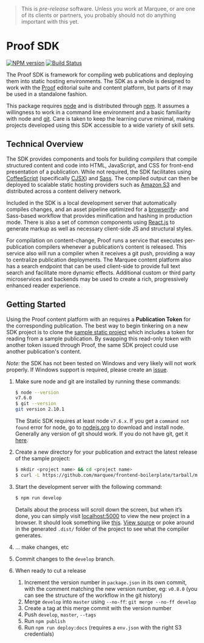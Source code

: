 > This is _pre-release_ software. Unless you work at Marquee, or are one of its clients or partners, you probably should not do anything important with this yet.

Proof SDK
=========
 
[![NPM version](https://badge.fury.io/js/proof-sdk.svg)](http://badge.fury.io/js/proof-sdk) [![Build Status](https://travis-ci.org/marquee/static-sdk.svg)](https://travis-ci.org/marquee/static-sdk)

The Proof SDK is framework for compiling web publications and deploying them into static hosting environments. The SDK as a whole is designed to work with the [Proof](https://proof.pub) editorial suite and content platform, but parts of it may be used in a standalone fashion.

This package requires [node](https://nodejs.org/) and is distributed through [npm](https://www.npmjs.com/package/proof-sdk/). It assumes a willingness to work in a command line environment and a basic familiarity with node and [git](http://git-scm.com/). Care is taken to keep the learning curve minimal, making projects developed using this SDK accessible to a wide variety of skill sets.


## Technical Overview

The SDK provides components and tools for building _compilers_ that compile structured content and code into HTML, JavaScript, and CSS for front-end presentation of a publication. While not required, the SDK facilitates using [CoffeeScript](http://coffeescript.org/) (specifically [CJSX](https://github.com/jsdf/coffee-react)) and [Sass](http://sass-lang.com/). The compiled output can then be deployed to scalable static hosting providers such as [Amazon S3](http://aws.amazon.com/s3/) and distributed across a content delivery network.

Included in the SDK is a local development server that automatically compiles changes, and an asset pipeline optimized for a [browserify](http://browserify.org/)- and Sass-based workflow that provides minification and hashing in production mode. There is also a set of common components using [React.js](http://facebook.github.io/react/) to generate markup as well as necessary client-side JS and structural styles.

For compilation on content-change, Proof runs a service that executes per-publication compilers whenever a publication’s content is released. This service also will run a compiler when it receives a git push, providing a way to centralize publication deployments. The Marquee content platform also has a search endpoint that can be used client-side to provide full text search and facilitate more dynamic effects. Additional custom or third party microservices and backends may be used to create a rich, progressively enhanced reader experience.


## Getting Started

Using the Proof content platform with an requires a **Publication Token** for the corresponding publication. The best way to begin tinkering on a new SDK project is to clone the [sample static project](https://github.com/marquee/sample-static-project) which includes a token for reading from a sample publication. By swapping this read-only token with another token issued through Proof, the same SDK project could use another publication's content.

_Note:_ the SDK has not been tested on Windows and very likely will not work properly. If Windows support is required, please create an [issue](https://github.com/marquee/static-sdk/issues).


1.  Make sure node and git are installed by running these commands:

    ```sh
    $ node --version
    v7.6.0
    $ git --version
    git version 2.10.1
    ```

    The Static SDK requires at least node `v7.6.x`. If you get a `command not found` error for node, go to [nodejs.org](https://nodejs.org) to download and install node. Generally any version of git should work. If you do not have git, get it [here](http://git-scm.com/).

2.  Create a new directory for your publication and extract the latest release of the sample project:

    ```sh
    $ mkdir <project name> && cd <project name>
    $ curl -L https://github.com/marquee/frontend-boilerplate/tarball/master | tar -zx -C . --strip-components 1
    ```

3.  Start the development server with the following command:

    ```sh
    $ npm run develop
    ```

    Details about the process will scroll down the screen, but when it’s done, you can simply visit [localhost:5000](http://localhost:5000) to view the new project in a browser. It should look something like [this](http://sample-project.marquee.pub/). [View source](view-source:http://localhost:5000/) or poke around in the generated `.dist/` folder of the project to see what the compiler generates.

3.  … make changes, etc

4.  Commit changes to the `develop` branch.

5.  When ready to cut a release

    1. Increment the version number in `package.json` in its own commit, with the comment matching the new version number, eg: `v0.8.0` (you can see the structure of the workflow in the git history)
    2. Merge `develop` into `master` using `--no-ff`: `git merge --no-ff develop`
    3. Create a tag at this merge commit with the version number
    4. Push `develop`, `master`, `--tags`
    5. Run `npm publish`
    6. Run `npm run deploy:docs` (requires a `env.json` with the right S3 credentials)